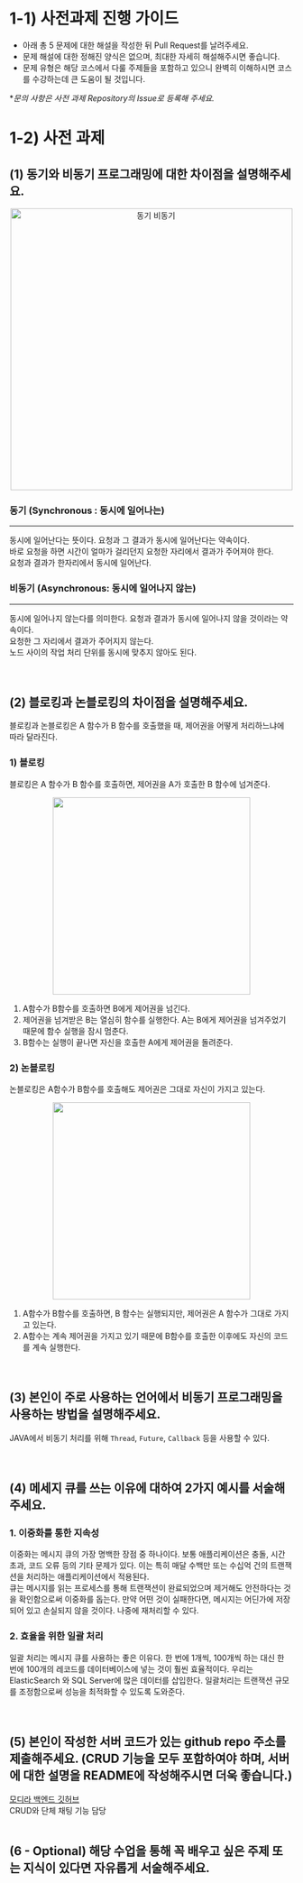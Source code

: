 # 1-1) 사전과제 진행 가이드

- 아래 총 5 문제에 대한 해설을 작성한 뒤 Pull Request를 날려주세요.
- 문제 해설에 대한 정해진 양식은 없으며, 최대한 자세히 해설해주시면 좋습니다.
- 문제 유형은 해당 코스에서 다룰 주제들을 포함하고 있으니 완벽히 이해하시면 코스를 수강하는데 큰 도움이 될 것입니다.

**문의 사항은 사전 과제 Repository의 Issue로 등록해 주세요.*



# 1-2) 사전 과제


## (1) 동기와 비동기 프로그래밍에 대한 차이점을 설명해주세요.
<p align="center">
<img src="https://img1.daumcdn.net/thumb/R1280x0/?scode=mtistory2&fname=https%3A%2F%2Fblog.kakaocdn.net%2Fdn%2Fol0Ra%2Fbtq2Jy17oEy%2Fn4NdXDY3dGcNGI3eFxvr81%2Fimg.png" alt="동기 비동기" width="500">
<p>

### 동기 (Synchronous : 동시에 일어나는)
---
동시에 일어난다는 뜻이다. 요청과 그 결과가 동시에 일어난다는 약속이다.<br/>
바로 요청을 하면 시간이 얼마가 걸리던지 요청한 자리에서 결과가 주어져야 한다.<br/>
요청과 결과가 한자리에서 동시에 일어난다.<br/>

### 비동기 (Asynchronous: 동시에 일어나지 않는)
---
동시에 일어나지 않는다를 의미한다. 요청과 결과가 동시에 일어나지 않을 것이라는 약속이다.<br/>
요청한 그 자리에서 결과가 주어지지 않는다.<br/>
노드 사이의 작업 처리 단위를 동시에 맞추지 않아도 된다.<br/><br/><br/>


## (2) 블로킹과 논블로킹의 차이점을 설명해주세요.

블로킹과 논블로킹은 A 함수가 B 함수를 호출했을 때, 제어권을 어떻게 처리하느냐에 따라 달라진다.

### 1) 블로킹
블로킹은 A 함수가 B 함수를 호출하면, 제어권을 A가 호출한 B 함수에 넘겨준다.

<p align="center"><img src="https://user-images.githubusercontent.com/107676736/204207367-c6c63133-b05c-4e05-b159-f55f8b2ad5e3.png" width="350"><p>

1. A함수가 B함수를 호출하면 B에게 제어권을 넘긴다.
2. 제어권을 넘겨받은 B는 열심히 함수를 실행한다. A는 B에게 제어권을 넘겨주었기 때문에 함수 실행을 잠시 멈춘다.
3. B함수는 실행이 끝나면 자신을 호출한 A에게 제어권을 돌려준다.


### 2) 논블로킹
논블로킹은 A함수가 B함수를 호출해도 제어권은 그대로 자신이 가지고 있는다.

<p align="center"><img src="https://user-images.githubusercontent.com/107676736/204207398-95eb2184-fed1-4808-899a-d82dc676d0cf.png" width="350"><p>

1. A함수가 B함수를 호출하면, B 함수는 실행되지만, 제어권은 A 함수가 그대로 가지고 있는다.
2. A함수는 계속 제어권을 가지고 있기 때문에 B함수를 호출한 이후에도 자신의 코드를 계속 실행한다.<br/><br/><br/>


## (3) 본인이 주로 사용하는 언어에서 비동기 프로그래밍을 사용하는 방법을 설명해주세요.
  JAVA에서 비동기 처리를 위해 `Thread`, `Future`, `Callback` 등을 사용할 수 있다.<br/><br/><br/> 
  
  
## (4) 메세지 큐를 쓰는 이유에 대하여 2가지 예시를 서술해주세요.
### 1. 이중화를 통한 지속성<br/> 
이중화는 메시지 큐의 가장 명백한 장점 중 하나이다. 보통 애플리케이션은 충돌, 시간 초과, 코드 오류 등의 기타 문제가 있다. 이는 특히 매달 수백만 또는 수십억 건의 트랜잭션을 처리하는 애플리케이션에서 적용된다.<br/>
큐는 메시지를 읽는 프로세스를 통해 트랜잭션이 완료되었으며 제거해도 안전하다는 것을 확인함으로써 이중화를 돕는다. 만약 어떤 것이 실패한다면, 메시지는 어딘가에 저장되어 있고 손실되지 않을 것이다. 나중에 재처리할 수 있다.
  
### 2. 효율을 위한 일괄 처리<br/> 
일괄 처리는 메시지 큐를 사용하는 좋은 이유다. 한 번에 1개씩, 100개씩 하는 대신 한 번에 100개의 레코드를 데이터베이스에 넣는 것이 훨씬 효율적이다. 우리는 ElasticSearch 와 SQL Server에 많은 데이터를 삽입한다. 일괄처리는 트랜잭션 규모를 조정함으로써 성능을 최적화할 수 있도록 도와준다.<br/><br/><br/> 
  
## (5) 본인이 작성한 서버 코드가 있는 github repo 주소를 제출해주세요. (CRUD 기능을 모두 포함하여야 하며, 서버에 대한 설명을 README에 작성해주시면 더욱 좋습니다.) 
  [모디라 백엔드 깃허브](https://github.com/modiraa/modira_BE)<br/> 
  CRUD와 단체 채팅 기능 담당
  <br/><br/> 
  
  
## (6 - Optional) 해당 수업을 통해 꼭 배우고 싶은 주제 또는 지식이 있다면 자유롭게 서술해주세요.
